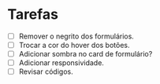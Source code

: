 # Tarefas

- [ ] Remover o negrito dos formulários.
- [ ] Trocar a cor do hover dos botões.
- [ ] Adicionar sombra no card de formulário?
- [ ] Adicionar responsividade.
- [ ] Revisar códigos.
